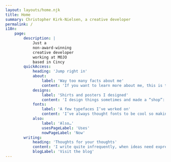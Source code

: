 ```yaml
---
layout: layouts/home.njk
title: Home
summary: Christopher Kirk-Nielsen, a creative developer
permalink: /
i18n:
    page:
        description: |
            Just a
            non-award-winning
            creative developer
            working at MOJO
            based in Cincy
        quickAccess:
            heading: 'Jump right in'
            about:
                label: 'Way too many facts about me'
                content: 'If you want to learn more about me, this is the place. It should cover quite a bit…'
            designs:
                label: 'Shirts and posters I designed'
                content: 'I design things sometimes and made a “shop”: dev stuff, movies, games…'
            fonts:
                label: 'A few typefaces I’ve worked on'
                content: 'I’ve always thought fonts to be cool so making my own had to happen.'
            also:
                label: 'Also…'
                usesPageLabel: 'Uses'
                nowPageLabel: 'Now'
        writing:
            heading: 'Thoughts for your thoughts'
            content: 'I write quite infrequently, when ideas need expressing. If you want to read some of my ramblings, this is my latest. I’ve also got an RSS feed for the cool kids!'
            blogLabel: 'Visit the blog'
---
```


<!-- Hello, and welcome! My name is **Christopher Kirk-Nielsen** but please call me **Chris**. I’m an award-non-winning designer-turned-developer who loves building on the web, working at MOJO. -->